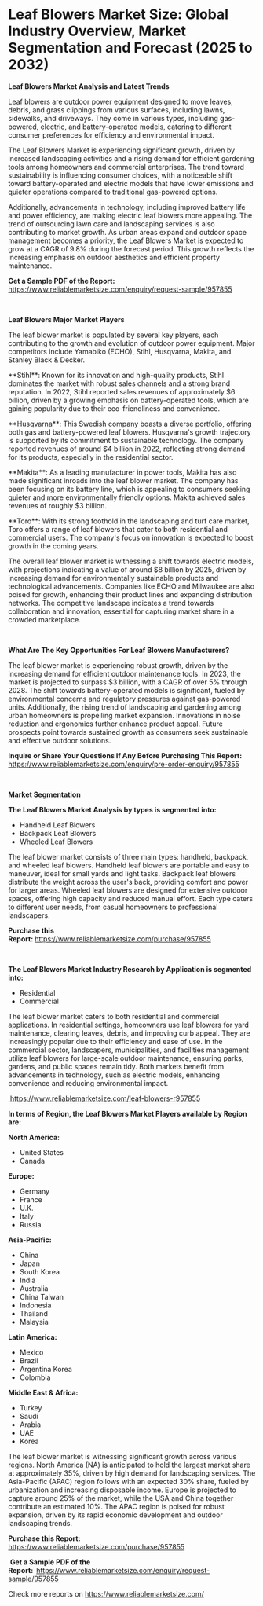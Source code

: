 <p><h1>Leaf Blowers Market Size: Global Industry Overview, Market Segmentation and Forecast (2025 to 2032)</h1></p><p><strong>Leaf Blowers Market Analysis and Latest Trends</strong></p>
<p><p>Leaf blowers are outdoor power equipment designed to move leaves, debris, and grass clippings from various surfaces, including lawns, sidewalks, and driveways. They come in various types, including gas-powered, electric, and battery-operated models, catering to different consumer preferences for efficiency and environmental impact. </p><p>The Leaf Blowers Market is experiencing significant growth, driven by increased landscaping activities and a rising demand for efficient gardening tools among homeowners and commercial enterprises. The trend toward sustainability is influencing consumer choices, with a noticeable shift toward battery-operated and electric models that have lower emissions and quieter operations compared to traditional gas-powered options.</p><p>Additionally, advancements in technology, including improved battery life and power efficiency, are making electric leaf blowers more appealing. The trend of outsourcing lawn care and landscaping services is also contributing to market growth. As urban areas expand and outdoor space management becomes a priority, the Leaf Blowers Market is expected to grow at a CAGR of 9.8% during the forecast period. This growth reflects the increasing emphasis on outdoor aesthetics and efficient property maintenance.</p></p>
<p><strong>Get a Sample PDF of the Report:&nbsp;</strong> <a href="https://www.reliablemarketsize.com/enquiry/request-sample/957855?utm_campaign=2316&utm_medium=2&utm_source=Github&utm_content=ia&utm_term=11042025&utm_id=leaf-blowers">https://www.reliablemarketsize.com/enquiry/request-sample/957855</a></p>
<p>&nbsp;</p>
<p><strong>Leaf Blowers Major Market Players</strong></p>
<p><p>The leaf blower market is populated by several key players, each contributing to the growth and evolution of outdoor power equipment. Major competitors include Yamabiko (ECHO), Stihl, Husqvarna, Makita, and Stanley Black & Decker.</p><p>**Stihl**: Known for its innovation and high-quality products, Stihl dominates the market with robust sales channels and a strong brand reputation. In 2022, Stihl reported sales revenues of approximately $6 billion, driven by a growing emphasis on battery-operated tools, which are gaining popularity due to their eco-friendliness and convenience.</p><p>**Husqvarna**: This Swedish company boasts a diverse portfolio, offering both gas and battery-powered leaf blowers. Husqvarna's growth trajectory is supported by its commitment to sustainable technology. The company reported revenues of around $4 billion in 2022, reflecting strong demand for its products, especially in the residential sector.</p><p>**Makita**: As a leading manufacturer in power tools, Makita has also made significant inroads into the leaf blower market. The company has been focusing on its battery line, which is appealing to consumers seeking quieter and more environmentally friendly options. Makita achieved sales revenues of roughly $3 billion.</p><p>**Toro**: With its strong foothold in the landscaping and turf care market, Toro offers a range of leaf blowers that cater to both residential and commercial users. The company's focus on innovation is expected to boost growth in the coming years.</p><p>The overall leaf blower market is witnessing a shift towards electric models, with projections indicating a value of around $8 billion by 2025, driven by increasing demand for environmentally sustainable products and technological advancements. Companies like ECHO and Milwaukee are also poised for growth, enhancing their product lines and expanding distribution networks. The competitive landscape indicates a trend towards collaboration and innovation, essential for capturing market share in a crowded marketplace.</p></p>
<p>&nbsp;</p>
<p><strong>What Are The Key Opportunities For Leaf Blowers Manufacturers?</strong></p>
<p><p>The leaf blower market is experiencing robust growth, driven by the increasing demand for efficient outdoor maintenance tools. In 2023, the market is projected to surpass $3 billion, with a CAGR of over 5% through 2028. The shift towards battery-operated models is significant, fueled by environmental concerns and regulatory pressures against gas-powered units. Additionally, the rising trend of landscaping and gardening among urban homeowners is propelling market expansion. Innovations in noise reduction and ergonomics further enhance product appeal. Future prospects point towards sustained growth as consumers seek sustainable and effective outdoor solutions.</p></p>
<p><strong>Inquire or Share Your Questions If Any Before Purchasing This Report:</strong> <a href="https://www.reliablemarketsize.com/enquiry/pre-order-enquiry/957855?utm_campaign=2316&utm_medium=2&utm_source=Github&utm_content=ia&utm_term=11042025&utm_id=leaf-blowers">https://www.reliablemarketsize.com/enquiry/pre-order-enquiry/957855</a></p>
<p>&nbsp;</p>
<p><strong>Market Segmentation</strong></p>
<p><strong>The Leaf Blowers Market Analysis by types is segmented into:</strong></p>
<p><ul><li>Handheld Leaf Blowers</li><li>Backpack Leaf Blowers</li><li>Wheeled Leaf Blowers</li></ul></p>
<p><p>The leaf blower market consists of three main types: handheld, backpack, and wheeled leaf blowers. Handheld leaf blowers are portable and easy to maneuver, ideal for small yards and light tasks. Backpack leaf blowers distribute the weight across the user's back, providing comfort and power for larger areas. Wheeled leaf blowers are designed for extensive outdoor spaces, offering high capacity and reduced manual effort. Each type caters to different user needs, from casual homeowners to professional landscapers.</p></p>
<p><strong>Purchase this Report:&nbsp;</strong><a href="https://www.reliablemarketsize.com/purchase/957855?utm_campaign=2316&utm_medium=2&utm_source=Github&utm_content=ia&utm_term=11042025&utm_id=leaf-blowers">https://www.reliablemarketsize.com/purchase/957855</a></p>
<p>&nbsp;</p>
<p><strong>The Leaf Blowers Market Industry Research by Application is segmented into:</strong></p>
<p><ul><li>Residential</li><li>Commercial</li></ul></p>
<p><p>The leaf blower market caters to both residential and commercial applications. In residential settings, homeowners use leaf blowers for yard maintenance, clearing leaves, debris, and improving curb appeal. They are increasingly popular due to their efficiency and ease of use. In the commercial sector, landscapers, municipalities, and facilities management utilize leaf blowers for large-scale outdoor maintenance, ensuring parks, gardens, and public spaces remain tidy. Both markets benefit from advancements in technology, such as electric models, enhancing convenience and reducing environmental impact.</p></p>
<p><a href="https://www.reliablemarketsize.com/leaf-blowers-r957855?utm_campaign=2316&utm_medium=2&utm_source=Github&utm_content=ia&utm_term=11042025&utm_id=leaf-blowers">&nbsp;https://www.reliablemarketsize.com/leaf-blowers-r957855</a></p>
<p><strong>In terms of Region, the Leaf Blowers Market Players available by Region are:</strong></p>
<p>
    <p> <strong> North America: </strong>
        <ul>
            <li>United States</li>
            <li>Canada</li>
        </ul>
        </p> 
    <p> <strong> Europe: </strong>
        <ul>
            <li>Germany</li>
            <li>France</li>
            <li>U.K.</li>
            <li>Italy</li>
            <li>Russia</li>
        </ul>
        </p> 
    <p> <strong> Asia-Pacific: </strong>
        <ul>
            <li>China</li>
            <li>Japan</li>
            <li>South Korea</li>
            <li>India</li>
            <li>Australia</li>
            <li>China Taiwan</li>
            <li>Indonesia</li>
            <li>Thailand</li>
            <li>Malaysia</li>
        </ul>
        </p> 
    <p> <strong> Latin America: </strong>
        <ul>
            <li>Mexico</li>
            <li>Brazil</li>
            <li>Argentina Korea</li>
            <li>Colombia</li>
        </ul>
        </p> 
    <p> <strong> Middle East & Africa: </strong>
        <ul>
            <li>Turkey</li>
            <li>Saudi</li>
            <li>Arabia</li>
            <li>UAE</li>
            <li>Korea</li>
        </ul>
    </p>
    </p>
<p><p>The leaf blower market is witnessing significant growth across various regions. North America (NA) is anticipated to hold the largest market share at approximately 35%, driven by high demand for landscaping services. The Asia-Pacific (APAC) region follows with an expected 30% share, fueled by urbanization and increasing disposable income. Europe is projected to capture around 25% of the market, while the USA and China together contribute an estimated 10%. The APAC region is poised for robust expansion, driven by its rapid economic development and outdoor landscaping trends.</p></p>
<p><strong>Purchase this Report: </strong><a href="https://www.reliablemarketsize.com/purchase/957855?utm_campaign=2316&utm_medium=2&utm_source=Github&utm_content=ia&utm_term=11042025&utm_id=leaf-blowers">https://www.reliablemarketsize.com/purchase/957855</a></p>
<p>&nbsp;<strong>Get a Sample PDF of the Report:&nbsp;&nbsp;</strong><a href="https://www.reliablemarketsize.com/enquiry/request-sample/957855?utm_campaign=2316&utm_medium=2&utm_source=Github&utm_content=ia&utm_term=11042025&utm_id=leaf-blowers">https://www.reliablemarketsize.com/enquiry/request-sample/957855</a></p>
<p><strong></strong></p>
<p>Check more reports on <a href="https://www.reliablemarketsize.com/?utm_campaign=2316&utm_medium=2&utm_source=Github&utm_content=ia&utm_term=11042025&utm_id=leaf-blowers">https://www.reliablemarketsize.com/</a></p>